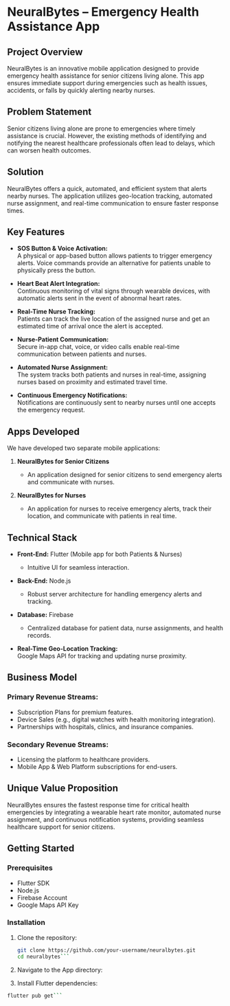 # NeuralBytes – Emergency Health Assistance App

## Project Overview
NeuralBytes is an innovative mobile application designed to provide emergency health assistance for senior citizens living alone. This app ensures immediate support during emergencies such as health issues, accidents, or falls by quickly alerting nearby nurses.

## Problem Statement
Senior citizens living alone are prone to emergencies where timely assistance is crucial. However, the existing methods of identifying and notifying the nearest healthcare professionals often lead to delays, which can worsen health outcomes.

## Solution
NeuralBytes offers a quick, automated, and efficient system that alerts nearby nurses. The application utilizes geo-location tracking, automated nurse assignment, and real-time communication to ensure faster response times.

## Key Features
- **SOS Button & Voice Activation:**  
  A physical or app-based button allows patients to trigger emergency alerts. Voice commands provide an alternative for patients unable to physically press the button.
  
- **Heart Beat Alert Integration:**  
  Continuous monitoring of vital signs through wearable devices, with automatic alerts sent in the event of abnormal heart rates.
  
- **Real-Time Nurse Tracking:**  
  Patients can track the live location of the assigned nurse and get an estimated time of arrival once the alert is accepted.
  
- **Nurse-Patient Communication:**  
  Secure in-app chat, voice, or video calls enable real-time communication between patients and nurses.
  
- **Automated Nurse Assignment:**  
  The system tracks both patients and nurses in real-time, assigning nurses based on proximity and estimated travel time.
  
- **Continuous Emergency Notifications:**  
  Notifications are continuously sent to nearby nurses until one accepts the emergency request.

## Apps Developed
We have developed two separate mobile applications:
1. **NeuralBytes for Senior Citizens**  
   - An application designed for senior citizens to send emergency alerts and communicate with nurses.
  
2. **NeuralBytes for Nurses**  
   - An application for nurses to receive emergency alerts, track their location, and communicate with patients in real time.

## Technical Stack
- **Front-End:** Flutter (Mobile app for both Patients & Nurses)  
  - Intuitive UI for seamless interaction.
  
- **Back-End:** Node.js  
  - Robust server architecture for handling emergency alerts and tracking.
  
- **Database:** Firebase  
  - Centralized database for patient data, nurse assignments, and health records.
  
- **Real-Time Geo-Location Tracking:**  
  Google Maps API for tracking and updating nurse proximity.

## Business Model
### Primary Revenue Streams:
- Subscription Plans for premium features.
- Device Sales (e.g., digital watches with health monitoring integration).
- Partnerships with hospitals, clinics, and insurance companies.

### Secondary Revenue Streams:
- Licensing the platform to healthcare providers.
- Mobile App & Web Platform subscriptions for end-users.

## Unique Value Proposition
NeuralBytes ensures the fastest response time for critical health emergencies by integrating a wearable heart rate monitor, automated nurse assignment, and continuous notification systems, providing seamless healthcare support for senior citizens.

## Getting Started
### Prerequisites
- Flutter SDK
- Node.js
- Firebase Account
- Google Maps API Key

### Installation
1. Clone the repository:
   ```bash
   git clone https://github.com/your-username/neuralbytes.git
   cd neuralbytes```

2. Navigate to the App directory:

3. Install Flutter dependencies:
```bash
flutter pub get```

